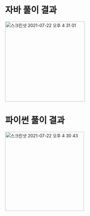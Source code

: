 # 자바 풀이 결과
<img width="259" alt="스크린샷 2021-07-22 오후 4 31 01" src="https://user-images.githubusercontent.com/42399580/126603851-5912499b-6747-4d1e-ad80-2566fa8e13ea.png">

# 파이썬 풀이 결과
<img width="256" alt="스크린샷 2021-07-22 오후 4 30 43" src="https://user-images.githubusercontent.com/42399580/126603876-fb635345-3140-490f-ac99-659c71f8011c.png">
